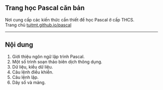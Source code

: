 ## Trang học Pascal căn bản

Nơi cung cấp các kiến thức cần thiết để học Pascal ở cấp THCS.  
Trang chủ [tuitmt.github.io/pascal](https://tuitmt.github.io/pascal/)

----
## Nội dung
1. Giới thiệu ngôn ngữ lập trình Pascal.
2. Một số trình soạn thảo biên dịch thông dụng.
3. Dữ liệu, kiểu dữ liệu.
4. Câu lệnh điều khiển.
5. Câu lệnh lặp.
6. Dãy số và mảng.
